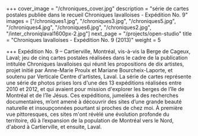 +++
cover_image = "/chroniques_cover.jpg"
description = "série de cartes postales publiée dans le recueil Chroniques lavalloises - Expédition No. 9"
images = ["/chroniques1.jpg", "/chroniques3.jpg", "/chroniques5.jpg", "/chroniques4.jpg", "/chroniques6.jpg", "/chroniques2.jpg", "/inter_chroniqlaval1600px-2.jpg"]
next_page = "/projects/open-studio"
title = "Chroniques lavalloises - Expédition No. 9 (2013)"
weight = 5

+++
Expédition No. 9 – Cartierville, Montréal, vis-à-vis la Berge de Cageux, Laval; jeu de cinq cartes postales réalisées dans le cadre de la publication intitulée Chroniques lavalloises qui réunit les propositions de dix artistes, projet initié par Anne-Marie Proulx et Mariane Bourcheix-Laporte, et soutenu par Verticale Centre d'artistes, Laval. La série de cartes représente une série de photos prises lors d'une des 13 expéditions réalisées entre 2010 et 2012, et qui avaient pour mission d'explorer les berges de l’île de Montréal et de l’île Jésus. Ces expéditions, jumelées à des recherches documentaires, m’ont amené à découvrir des sites d’une grande beauté naturelle et insoupçonnées pourtant si proches de chez moi. À première vue pittoresques, ces sites m'ont révèlé une évolution profonde du territoire, dû à l’expansion de la population de Montréal vers le Nord, d'abord à Cartierville, et ensuite, Laval.